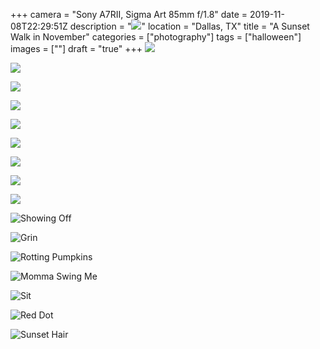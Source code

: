 +++
camera = "Sony A7RII, Sigma Art 85mm f/1.8"
date = 2019-11-08T22:29:51Z
description = "![](/images/20191108-A-Sunset-Walk-in-November/490348879283bf5172108o.jpg)"
location = "Dallas, TX"
title = "A Sunset Walk in November"
categories = ["photography"]
tags = ["halloween"]
images = [""]
draft = "true"
+++
![](/images/20191108-A-Sunset-Walk-in-November/49034887928_3bf5172108_o.jpg)
<!--more-->

![](/images/20191108-A-Sunset-Walk-in-November/49035610157_7005066407_k.jpg)

![](https://imagedelivery.net/zJmFZzaNuqC_Q5Caqyu8nQ/tobyblog_images_20191108-A-Sunset-Walk-in-November_49035387916_7bff18a822_k.jpg/fit=scale-down,w=780,sharpen=1,f=auto,q=0.9,slow-connection-quality=0.3)

![](/images/20191108-A-Sunset-Walk-in-November/49035610422_30cbee6133_k.jpg)

![](https://imagedelivery.net/zJmFZzaNuqC_Q5Caqyu8nQ/tobyblog_images_20191108-A-Sunset-Walk-in-November_49034888098_5a02c3388e_k.jpg/fit=scale-down,w=780,sharpen=1,f=auto,q=0.9,slow-connection-quality=0.3)

![](/images/20191108-A-Sunset-Walk-in-November/49034888188_eb14891f96_k.jpg)

![](/images/20191108-A-Sunset-Walk-in-November/49034887698_54b8bd07d6_k.jpg)

![](/images/20191108-A-Sunset-Walk-in-November/49035387931_22b48c1b92_k.jpg)

![](/images/20191108-A-Sunset-Walk-in-November/49034887743_19085b4858_k.jpg)

![Showing Off](/images/20191108-A-Sunset-Walk-in-November/49035387601_b3a691179f_k.jpg)

![Grin](/images/20191108-A-Sunset-Walk-in-November/49034887843_c669d4dbb4_k.jpg)

![Rotting Pumpkins](https://imagedelivery.net/zJmFZzaNuqC_Q5Caqyu8nQ/tobyblog_images_20191108-A-Sunset-Walk-in-November_49034887793_0d889102c8_k.jpg/fit=scale-down,w=780,sharpen=1,f=auto,q=0.9,slow-connection-quality=0.3)

![Momma Swing Me](/images/20191108-A-Sunset-Walk-in-November/49035610602_094e810c52_k.jpg)

![Sit](/images/20191108-A-Sunset-Walk-in-November/49034887668_c35e79af38_k.jpg)

![Red Dot](https://imagedelivery.net/zJmFZzaNuqC_Q5Caqyu8nQ/tobyblog_images_20191108-A-Sunset-Walk-in-November_49035610482_05cc457875_k.jpg/fit=scale-down,w=780,sharpen=1,f=auto,q=0.9,slow-connection-quality=0.3)

![Sunset Hair](/images/20191108-A-Sunset-Walk-in-November/49035610557_cf1949848b_k.jpg)
